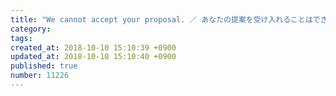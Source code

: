 ```yaml
---
title: "We cannot accept your proposal. ／ あなたの提案を受け入れることはできません 2014-03-23"
category: 
tags: 
created_at: 2018-10-10 15:10:39 +0900
updated_at: 2018-10-10 15:10:40 +0900
published: true
number: 11226
---
```



